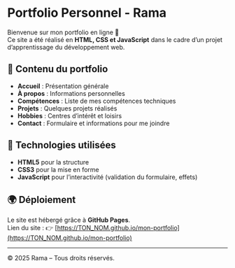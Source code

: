 # Portfolio Personnel - Rama

Bienvenue sur mon portfolio en ligne 👋  
Ce site a été réalisé en **HTML, CSS et JavaScript** dans le cadre d’un projet d’apprentissage du développement web.  

## 📌 Contenu du portfolio
- **Accueil** : Présentation générale
- **À propos** : Informations personnelles
- **Compétences** : Liste de mes compétences techniques
- **Projets** : Quelques projets réalisés
- **Hobbies** : Centres d’intérêt et loisirs
- **Contact** : Formulaire et informations pour me joindre

## 🚀 Technologies utilisées
- **HTML5** pour la structure
- **CSS3** pour la mise en forme
- **JavaScript** pour l’interactivité (validation du formulaire, effets)

## 🌍 Déploiement
Le site est hébergé grâce à **GitHub Pages**.  
Lien du site : 👉 [https://TON_NOM.github.io/mon-portfolio](https://TON_NOM.github.io/mon-portfolio)

---

© 2025 Rama – Tous droits réservés.
